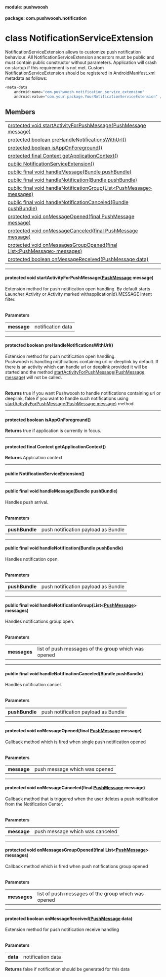 
#### module: pushwoosh  

#### package: com.pushwoosh.notification  

# <a name="heading"></a>class NotificationServiceExtension  
NotificationServiceExtension allows to customize push notification behaviour. All NotificationServiceExtension ancestors must be public and must contain public constructor without parameters. Application will crash on startup if this requirement is not met. Custom NotificationServiceExtension should be registered in AndroidManifest.xml metadata as follows: <br/>
```Java
<meta-data
    android:name="com.pushwoosh.notification_service_extension"
    android:value="com.your.package.YourNotificationServiceExtension" />
```

## Members  

<table>
	<tr>
		<td><a href="#1aabf2366db4c59f0285d64701440f5f20">protected void startActivityForPushMessage(PushMessage message)</a></td>
	</tr>
	<tr>
		<td><a href="#1a5e6593b37d9514bcdfc01fc7358c825f">protected boolean preHandleNotificationsWithUrl()</a></td>
	</tr>
	<tr>
		<td><a href="#1a383ad47d068b3f03068ac94a1693d010">protected boolean isAppOnForeground()</a></td>
	</tr>
	<tr>
		<td><a href="#1a172cc10530180d4b230dd8b12032d7bb">protected final Context getApplicationContext()</a></td>
	</tr>
	<tr>
		<td><a href="#1afe96abfd9e1636c2c90025d0521e092d">public  NotificationServiceExtension()</a></td>
	</tr>
	<tr>
		<td><a href="#1aaf415945f3131a3149fdb46038a7e552">public final void handleMessage(Bundle pushBundle)</a></td>
	</tr>
	<tr>
		<td><a href="#1a9d29c63ac25fd96f34ad3f2ee21f9b1b">public final void handleNotification(Bundle pushBundle)</a></td>
	</tr>
	<tr>
		<td><a href="#1abb13e4825ef4c499790add7f28c5f15d">public final void handleNotificationGroup(List&lt;PushMessage&gt; messages)</a></td>
	</tr>
	<tr>
		<td><a href="#1add147730cdb528e987fd560a59e9468d">public final void handleNotificationCanceled(Bundle pushBundle)</a></td>
	</tr>
	<tr>
		<td><a href="#1a23d001cfc622c6067207f323e2f32419">protected void onMessageOpened(final PushMessage message)</a></td>
	</tr>
	<tr>
		<td><a href="#1a26d02f5d050c8c4d7cbea129eade49ee">protected void onMessageCanceled(final PushMessage message)</a></td>
	</tr>
	<tr>
		<td><a href="#1a810e97415f05ced9abb8f135ece5c4b8">protected void onMessagesGroupOpened(final List&lt;PushMessage&gt; messages)</a></td>
	</tr>
	<tr>
		<td><a href="#1af7643913a39a07b464943576289e6c86">protected boolean onMessageReceived(PushMessage data)</a></td>
	</tr>
</table>


----------  
  

#### <a name="1aabf2366db4c59f0285d64701440f5f20"></a>protected void startActivityForPushMessage(<a href="PushMessage.md">PushMessage</a> message)  
Extension method for push notification open handling. By default starts Launcher Activity or Activity marked withapplicationId}.MESSAGE intent filter.<br/><br/><br/><strong>Parameters</strong><br/>
<table>
	<tr>
		<td><strong>message</strong></td>
		<td>notification data </td>
	</tr>
</table>


----------  
  

#### <a name="1a5e6593b37d9514bcdfc01fc7358c825f"></a>protected boolean preHandleNotificationsWithUrl()  
Extension method for push notification open handling.<br/>Pushwoosh is handling notifications containing url or deeplink by default. If there is an activity which can handle url or deeplink provided it will be started and the method <a href="NotificationServiceExtension.md#1aabf2366db4c59f0285d64701440f5f20">startActivityForPushMessage(PushMessage message)</a> will not be called.<br/><br/><br/><strong>Returns</strong> true if you want Pushwoosh to handle notifications containing url or deeplink, false if you want to handle such notifications using <a href="NotificationServiceExtension.md#1aabf2366db4c59f0285d64701440f5f20">startActivityForPushMessage(PushMessage message)</a> method. 

----------  
  

#### <a name="1a383ad47d068b3f03068ac94a1693d010"></a>protected boolean isAppOnForeground()  
<strong>Returns</strong> true if application is currently in focus. 

----------  
  

#### <a name="1a172cc10530180d4b230dd8b12032d7bb"></a>protected final Context getApplicationContext()  
<strong>Returns</strong> Application context. 

----------  
  

#### <a name="1afe96abfd9e1636c2c90025d0521e092d"></a>public  NotificationServiceExtension()  


----------  
  

#### <a name="1aaf415945f3131a3149fdb46038a7e552"></a>public final void handleMessage(Bundle pushBundle)  
Handles push arrival.<br/><br/><br/><strong>Parameters</strong><br/>
<table>
	<tr>
		<td><strong>pushBundle</strong></td>
		<td>push notification payload as Bundle </td>
	</tr>
</table>


----------  
  

#### <a name="1a9d29c63ac25fd96f34ad3f2ee21f9b1b"></a>public final void handleNotification(Bundle pushBundle)  
Handles notification open.<br/><br/><br/><strong>Parameters</strong><br/>
<table>
	<tr>
		<td><strong>pushBundle</strong></td>
		<td>push notification payload as Bundle </td>
	</tr>
</table>


----------  
  

#### <a name="1abb13e4825ef4c499790add7f28c5f15d"></a>public final void handleNotificationGroup(List&lt;<a href="PushMessage.md">PushMessage</a>&gt; messages)  
Handles notifications group open.<br/><br/><br/><strong>Parameters</strong><br/>
<table>
	<tr>
		<td><strong>messages</strong></td>
		<td>list of push messages of the group which was opened </td>
	</tr>
</table>


----------  
  

#### <a name="1add147730cdb528e987fd560a59e9468d"></a>public final void handleNotificationCanceled(Bundle pushBundle)  
Handles notification cancel.<br/><br/><br/><strong>Parameters</strong><br/>
<table>
	<tr>
		<td><strong>pushBundle</strong></td>
		<td>push notification payload as Bundle </td>
	</tr>
</table>


----------  
  

#### <a name="1a23d001cfc622c6067207f323e2f32419"></a>protected void onMessageOpened(final <a href="PushMessage.md">PushMessage</a> message)  
Callback method which is fired when single push notification opened<br/><br/><br/><strong>Parameters</strong><br/>
<table>
	<tr>
		<td><strong>message</strong></td>
		<td>push message which was opened </td>
	</tr>
</table>


----------  
  

#### <a name="1a26d02f5d050c8c4d7cbea129eade49ee"></a>protected void onMessageCanceled(final <a href="PushMessage.md">PushMessage</a> message)  
Callback method that is triggered when the user deletes a push notification from the Notification Center.<br/><br/><br/><strong>Parameters</strong><br/>
<table>
	<tr>
		<td><strong>message</strong></td>
		<td>push message which was canceled </td>
	</tr>
</table>


----------  
  

#### <a name="1a810e97415f05ced9abb8f135ece5c4b8"></a>protected void onMessagesGroupOpened(final List&lt;<a href="PushMessage.md">PushMessage</a>&gt; messages)  
Callback method which is fired when push notifications group opened<br/><br/><br/><strong>Parameters</strong><br/>
<table>
	<tr>
		<td><strong>messages</strong></td>
		<td>list of push messages of the group which was opened </td>
	</tr>
</table>


----------  
  

#### <a name="1af7643913a39a07b464943576289e6c86"></a>protected boolean onMessageReceived(<a href="PushMessage.md">PushMessage</a> data)  
Extension method for push notification receive handling<br/><br/><br/><strong>Parameters</strong><br/>
<table>
	<tr>
		<td><strong>data</strong></td>
		<td>notification data </td>
	</tr>
</table>
<strong>Returns</strong> false if notification should be generated for this data 